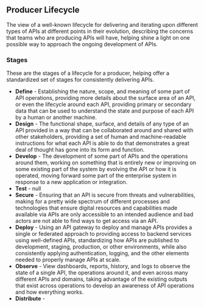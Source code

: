 ## Producer Lifecycle 
The view of a well-known lifecycle for delivering and iterating upon different types of APIs at different points in their evolution, describing the concerns that teams who are producing APIs will have, helping shine a light on one possible way to approach the ongoing development of APIs. 

### Stages 
These are the stages of a lifecycle for a producer, helping offer a standardized set of stages for consistently delivering APIs. 

- **Define** - Establishing the nature, scope, and meaning of some part of API operations, providing more details about the surface area of an API, or even the lifecycle around each API, providing primary or secondary data that can be used to understand the state and purpose of each API by a human or another machine. 
- **Design** - The functional shape, surface, and details of any type of an API provided in a way that can be collaborated around and shared with other stakeholders, providing a set of human and machine-readable instructions for what each API is able to do that demonstrates a great deal of thought has gone into its form and function. 
- **Develop** - The development of some part of APIs and the operations around them, working on something that is entirely new or improving on some existing part of the system by evolving the API or how it is operated, moving forward some part of the enterprise system in response to a new application or integration. 
- **Test** - null 
- **Secure** - Ensuring that an API is secure from threats and vulnerabilities, making for a pretty wide spectrum of different processes and technologies that ensure digital resources and capabilities made available via APIs are only accessible to an intended audience and bad actors are not able to find ways to get access via an API. 
- **Deploy** - Using an API gateway to deploy and manage APIs provides a single or federated approach to providing access to backend services using well-defined APIs, standardizing how APIs are published to development, staging, production, or other environments, while also consistently applying authentication, logging, and the other elements needed to properly manage APIs at scale. 
- **Observe** - View dashboards, reports, history, and logs to observe the state of a single API, the operations around it, and even across many different APIs and domains, taking advantage of the existing outputs that exist across operations to develop an awareness of API operations and how everything works. 
- **Distribute** -  
 
 
